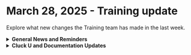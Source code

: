 # March 28, 2025 - Training update

Explore what new changes the Training team has made in the last week.

<details>

<summary><strong>General News and Reminders</strong></summary>

* **SHOUT OUTS** **TO:**
  * Daniel, Jody, Charles, Graham, Greg, Jason, Billy, and Brandon for passing the Foundations Certification.
    * Take the [Broken link](broken-reference "mention") Exam, and collect your prestigious **Certified Rewster** badge in Discord along with access to the super-secret Discord channel.&#x20;
  * fKevin, Jeff, David, and Eldar for passing the Clean Automation Certification.
    * Take the [Broken link](broken-reference "mention") exam and get that fancy certificate!
* New training schedule is live on [calendly.com/cluck-u](https://www.calendly.com/cluck-u)!
  * Automation Basics is offered live
  * Rewst Foundations is now offered weekly
  * Clean Automation is now offered once a month
* Join us in our [Cluck-U Discord channel](https://discord.com/channels/936789089703845988/1121465945295167588) if you have any questions, comments, or concerns!
* [Sign up for the Office Hours](https://calendly.com/cluck-u/office-hours?) to work through any questions you have during and after training! If there is something you want us to cover, Let us know!

</details>

<details>

<summary><strong>Cluck U and Documentation Updates</strong></summary>

**What's New at Cluck University?**

_**Monthly Clean Automation Starting March 24:**_

| Day         | Time                | Session                       |
| ----------- | ------------------- | ----------------------------- |
| **Monday**  | 9:30–10:30 AM PT    | Office Hour                   |
|             | 10:45–11:45 AM PT   | Automation Basics             |
|             | 12:00–1:00 PM PT    | Clean Automation: Lesson 1    |
|             | 1:00–2:00 PM PT     | Clean Automation: Lesson 2    |
| **Tue–Thu** | 9:30 AM–12:00 PM PT | Foundations                   |
|             | 1:00–2:00 PM PT     | Clean Automation: Lessons 3–5 |

**The List of Reminders:**

* Check out the Cluck University Landing Page @ [go.rew.st/cluck-university](https://go.rew.st/cluck-university) for all the latest courses self-serve and live.
* We'd love your feedback on Training and Documentation! [Please fill out this form to let us know how we can improve](https://www.surveymonkey.com/r/rewsttrainingfeedback).
* Make training and documentation requests at [https://rewst.canny.io/](https://rewst.canny.io/)

**New & Updated Pages:**

* [Document User Details Crate](https://docs.rewst.help/prebuilt-automations/existing-crate-documentation/document-user-details-v2-crate)
* [Change a User’s Password Crate](https://docs.rewst.help/prebuilt-automations/existing-crate-documentation/change-a-users-password-crate)
* [ConnectWise PSA Agreement Mapping Crate](https://docs.rewst.help/prebuilt-automations/existing-crate-documentation/connectwise-psa-agreement-mapping)
* [Identify Users in Bypass Mode Crate](https://docs.rewst.help/prebuilt-automations/existing-crate-documentation/identify-users-in-bypass-mode-crate)
* [User management documentation updated to reflect current UI](https://docs.rewst.help/documentation/user-management)
* [New open mic landing page to go along with our announcement of two new additional open mics](../../../documentation/configuration/integrations/integration-guides/shortcut-integration.md)
* [Shortcut integration](https://docs.rewst.help/documentation/integrations/individual-integration-documentation/documentation/syncmonkey-integration-1)
* [Stripe integration](https://docs.rewst.help/documentation/integrations/individual-integration-documentation/accounting/stripe-integration)
* [Traceless integration](../../../documentation/configuration/integrations/integration-guides/traceless-integration.md)
* New transform actions documentation
  * [Map](https://docs.rewst.help/documentation/workflows/actions-in-rewst/transform-actions/map-to-an-attribute-within-a-list-transform-action)
  * [All](https://docs.rewst.help/documentation/workflows/actions-in-rewst/transform-actions/all-transform-action)
  * [Any](https://docs.rewst.help/documentation/workflows/actions-in-rewst/transform-actions/any-transform-action)
  * [Select Attribute](https://docs.rewst.help/documentation/workflows/actions-in-rewst/transform-actions/select-attribute-transform-action)
  * [Is JSON](https://docs.rewst.help/documentation/workflows/actions-in-rewst/transform-actions/is-json-transform-action)

</details>
